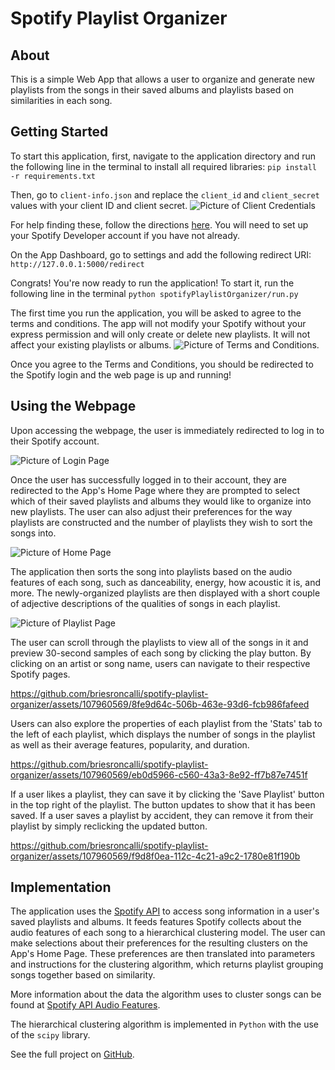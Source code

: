 # Spotify Playlist Organizer

## About
This is a simple Web App that allows a user to organize and generate new playlists from the songs in their saved albums and playlists based on similarities in each song.

## Getting Started
To start this application, first, navigate to the application directory and run the following line in the terminal to install all required libraries:
`pip install -r requirements.txt`

Then, go to `client-info.json` and replace the `client_id` and `client_secret` values with your client ID and client secret. 
![Picture of Client Credentials](/images/credentials.png)

For help finding these, follow the directions [here](https://stevesie.com/docs/pages/spotify-client-id-secret-developer-api). You will need to set up your Spotify Developer account if you have not already.

On the App Dashboard, go to settings and add the following redirect URI: `http://127.0.0.1:5000/redirect`

Congrats! You're now ready to run the application! To start it, run the following line in the terminal
`python spotifyPlaylistOrganizer/run.py`

The first time you run the application, you will be asked to agree to the terms and conditions. The app will not modify your Spotify without your express permission and will only create or delete new playlists. It will not affect your existing playlists or albums.
![Picture of Terms and Conditions](/images/terms_and_conditions.png).

Once you agree to the Terms and Conditions, you should be redirected to the Spotify login and the web page is up and running!

## Using the Webpage
Upon accessing the webpage, the user is immediately redirected to log in to their Spotify account.

![Picture of Login Page](/spotifyPlaylistOrganizer/static/images/spotify_login.png)

Once the user has successfully logged in to their account, they are redirected to the App's Home Page where they are prompted to select which of their saved playlists and albums they would like to organize into new playlists.
The user can also adjust their preferences for the way playlists are constructed and the number of playlists they wish to sort the songs into.

![Picture of Home Page](/spotifyPlaylistOrganizer/static/images/homepage.png)

The application then sorts the song into playlists based on the audio features of each song, such as danceability, energy, how acoustic it is, and more.
The newly-organized playlists are then displayed with a short couple of adjective descriptions of the qualities of songs in each playlist.

![Picture of Playlist Page](/spotifyPlaylistOrganizer/static/images/playlists.png)

The user can scroll through the playlists to view all of the songs in it and preview 30-second samples of each song by clicking the play button. By clicking on an artist or song name, users can navigate to their respective Spotify pages.

https://github.com/briesroncalli/spotify-playlist-organizer/assets/107960569/8fe9d64c-506b-463e-93d6-fcb986fafeed

Users can also explore the properties of each playlist from the 'Stats' tab to the left of each playlist, which displays the number of songs in the playlist as well as their average features, popularity, and duration.

https://github.com/briesroncalli/spotify-playlist-organizer/assets/107960569/eb0d5966-c560-43a3-8e92-ff7b87e7451f

If a user likes a playlist, they can save it by clicking the 'Save Playlist' button in the top right of the playlist. The button updates to show that it has been saved.
If a user saves a playlist by accident, they can remove it from their playlist by simply reclicking the updated button.

https://github.com/briesroncalli/spotify-playlist-organizer/assets/107960569/f9d8f0ea-112c-4c21-a9c2-1780e81f190b

## Implementation
The application uses the [Spotify API](https://developer.spotify.com/documentation/web-api) to access song information in a user's saved playlists and albums. It feeds features Spotify collects about the audio features of each song to a hierarchical clustering model. The user can make selections about their preferences for the resulting clusters on the App's Home Page. These preferences are then translated into parameters and instructions for the clustering algorithm, which returns playlist grouping songs together based on similarity.

More information about the data the algorithm uses to cluster songs can be found at [Spotify API Audio Features](https://developer.spotify.com/documentation/web-api/reference/get-audio-features).

The hierarchical clustering algorithm is implemented in `Python` with the use of the `scipy` library.

See the full project on [GitHub](https://github.com/briesroncalli/spotify-playlist-organizer).

